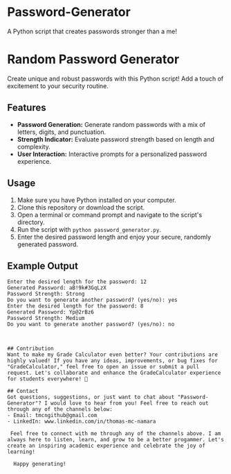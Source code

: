 # Password-Generator
A Python script that creates passwords stronger than a me!

# Random Password Generator

Create unique and robust passwords with this Python script! Add a touch of excitement to your security routine.

## Features

- **Password Generation:** Generate random passwords with a mix of letters, digits, and punctuation.
- **Strength Indicator:** Evaluate password strength based on length and complexity.
- **User Interaction:** Interactive prompts for a personalized password experience.

## Usage

1. Make sure you have Python installed on your computer.
2. Clone this repository or download the script.
3. Open a terminal or command prompt and navigate to the script's directory.
4. Run the script with `python password_generator.py`.
5. Enter the desired password length and enjoy your secure, randomly generated password.

## Example Output

```plaintext
Enter the desired length for the password: 12
Generated Password: aB!9k#3GqLzX
Password Strength: Strong
Do you want to generate another password? (yes/no): yes
Enter the desired length for the password: 8
Generated Password: Yp@2rBz6
Password Strength: Medium
Do you want to generate another password? (yes/no): no



## Contribution
Want to make my Grade Calculator even better? Your contributions are highly valued! If you have any ideas, improvements, or bug fixes for "GradeCalculator," feel free to open an issue or submit a pull request. Let's collaborate and enhance the GradeCalculator experience for students everywhere! 🌟

## Contact
Got questions, suggestions, or just want to chat about "Password-Generator"? I would love to hear from you! Feel free to reach out through any of the channels below:
- Email: tmcngithub@gmail.com
- LinkedIn: www.linkedin.com/in/thomas-mc-namara

 Feel free to connect with me through any of the channels above. I am always here to listen, learn, and grow to be a better progammer. Let's create an inspiring academic experience and celebrate the joy of learning!

  Happy generating!
  
